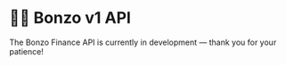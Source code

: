 # 👩‍💻 Bonzo v1 API

The Bonzo Finance API is currently in development — thank you for your patience!
